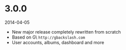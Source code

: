 # 3.0.0

2014-04-05

- New major release completely rewritten from scratch
- Based on G\ `http://gbackslash.com`
- User accounts, albums, dashboard and more
